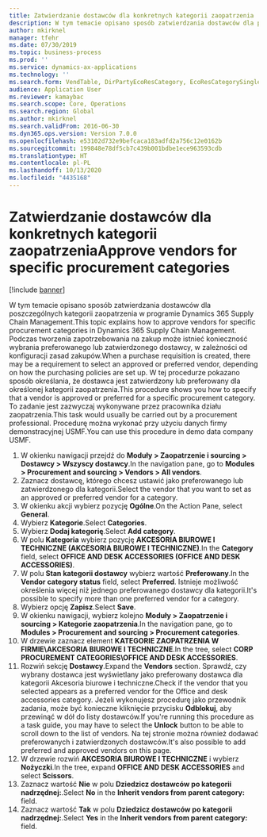 ```yaml
---
title: Zatwierdzanie dostawców dla konkretnych kategorii zaopatrzenia
description: W tym temacie opisano sposób zatwierdzania dostawców dla poszczególnych kategorii zaopatrzenia w programie Dynamics 365 Supply Chain Management.
author: mkirknel
manager: tfehr
ms.date: 07/30/2019
ms.topic: business-process
ms.prod: ''
ms.service: dynamics-ax-applications
ms.technology: ''
ms.search.form: VendTable, DirPartyEcoResCategory, EcoResCategorySingleLookup, ProcCategoryHierarchyManagement
audience: Application User
ms.reviewer: kamaybac
ms.search.scope: Core, Operations
ms.search.region: Global
ms.author: mkirknel
ms.search.validFrom: 2016-06-30
ms.dyn365.ops.version: Version 7.0.0
ms.openlocfilehash: e53102d732e9befcaca183adfd2a756c12e0162b
ms.sourcegitcommit: 199848e78df5cb7c439b001bdbe1ece963593cdb
ms.translationtype: HT
ms.contentlocale: pl-PL
ms.lasthandoff: 10/13/2020
ms.locfileid: "4435168"
---
```

# <a name="approve-vendors-for-specific-procurement-categories"></a><span data-ttu-id="ea0a3-103">Zatwierdzanie dostawców dla konkretnych kategorii zaopatrzenia</span><span class="sxs-lookup"><span data-stu-id="ea0a3-103">Approve vendors for specific procurement categories</span></span>

[!include [banner](../../includes/banner.md)]

<span data-ttu-id="ea0a3-104">W tym temacie opisano sposób zatwierdzania dostawców dla poszczególnych kategorii zaopatrzenia w programie Dynamics 365 Supply Chain Management.</span><span class="sxs-lookup"><span data-stu-id="ea0a3-104">This topic explains how to approve vendors for specific procurement categories in Dynamics 365 Supply Chain Management.</span></span> <span data-ttu-id="ea0a3-105">Podczas tworzenia zapotrzebowania na zakup może istnieć konieczność wybrania preferowanego lub zatwierdzonego dostawcy, w zależności od konfiguracji zasad zakupów.</span><span class="sxs-lookup"><span data-stu-id="ea0a3-105">When a purchase requisition is created, there may be a requirement to select an approved or preferred vendor, depending on how the purchasing policies are set up.</span></span> <span data-ttu-id="ea0a3-106">W tej procedurze pokazano sposób określania, że dostawca jest zatwierdzony lub preferowany dla określonej kategorii zaopatrzenia.</span><span class="sxs-lookup"><span data-stu-id="ea0a3-106">This procedure shows you how to specify that a vendor is approved or preferred for a specific procurement category.</span></span> <span data-ttu-id="ea0a3-107">To zadanie jest zazwyczaj wykonywane przez pracownika działu zaopatrzenia.</span><span class="sxs-lookup"><span data-stu-id="ea0a3-107">This task would usually be carried out by a procurement professional.</span></span> <span data-ttu-id="ea0a3-108">Procedurę można wykonać przy użyciu danych firmy demonstracyjnej USMF.</span><span class="sxs-lookup"><span data-stu-id="ea0a3-108">You can use this procedure in demo data company USMF.</span></span>

1. <span data-ttu-id="ea0a3-109">W okienku nawigacji przejdź do **Moduły > Zaopatrzenie i sourcing > Dostawcy > Wszyscy dostawcy**.</span><span class="sxs-lookup"><span data-stu-id="ea0a3-109">In the navigation pane, go to **Modules > Procurement and sourcing > Vendors > All vendors**.</span></span>
2. <span data-ttu-id="ea0a3-110">Zaznacz dostawcę, którego chcesz ustawić jako preferowanego lub zatwierdzonego dla kategorii.</span><span class="sxs-lookup"><span data-stu-id="ea0a3-110">Select the vendor that you want to set as an approved or preferred vendor for a category.</span></span>
3. <span data-ttu-id="ea0a3-111">W okienku akcji wybierz pozycję **Ogólne**.</span><span class="sxs-lookup"><span data-stu-id="ea0a3-111">On the Action Pane, select **General**.</span></span>
4. <span data-ttu-id="ea0a3-112">Wybierz **Kategorie**.</span><span class="sxs-lookup"><span data-stu-id="ea0a3-112">Select **Categories**.</span></span>
5. <span data-ttu-id="ea0a3-113">Wybierz **Dodaj kategorię**.</span><span class="sxs-lookup"><span data-stu-id="ea0a3-113">Select **Add category**.</span></span>
6. <span data-ttu-id="ea0a3-114">W polu **Kategoria** wybierz pozycję **AKCESORIA BIUROWE I TECHNICZNE (AKCESORIA BIUROWE I TECHNICZNE)**.</span><span class="sxs-lookup"><span data-stu-id="ea0a3-114">In the **Category** field, select **OFFICE AND DESK ACCESSORIES (OFFICE AND DESK ACCESSORIES)**.</span></span>
7. <span data-ttu-id="ea0a3-115">W polu **Stan kategorii dostawcy** wybierz wartość **Preferowany**.</span><span class="sxs-lookup"><span data-stu-id="ea0a3-115">In the **Vendor category status** field, select **Preferred**.</span></span> <span data-ttu-id="ea0a3-116">Istnieje możliwość określenia więcej niż jednego preferowanego dostawcy dla kategorii.</span><span class="sxs-lookup"><span data-stu-id="ea0a3-116">It's possible to specify more than one preferred vendor for a category.</span></span>  
8. <span data-ttu-id="ea0a3-117">Wybierz opcję **Zapisz**.</span><span class="sxs-lookup"><span data-stu-id="ea0a3-117">Select **Save**.</span></span>
9. <span data-ttu-id="ea0a3-118">W okienku nawigacji, wybierz kolejno **Moduły > Zaopatrzenie i sourcing > Kategorie zaopatrzenia**.</span><span class="sxs-lookup"><span data-stu-id="ea0a3-118">In the navigation pane, go to **Modules > Procurement and sourcing > Procurement categories**.</span></span>
10. <span data-ttu-id="ea0a3-119">W drzewie zaznacz element **KATEGORIE ZAOPATRZENIA W FIRMIE\AKCESORIA BIUROWE I TECHNICZNE**.</span><span class="sxs-lookup"><span data-stu-id="ea0a3-119">In the tree, select **CORP PROCUREMENT CATEGORIES\OFFICE AND DESK ACCESSORIES**.</span></span>
11. <span data-ttu-id="ea0a3-120">Rozwiń sekcję **Dostawcy**.</span><span class="sxs-lookup"><span data-stu-id="ea0a3-120">Expand the **Vendors** section.</span></span> <span data-ttu-id="ea0a3-121">Sprawdź, czy wybrany dostawca jest wyświetlany jako preferowany dostawca dla kategorii Akcesoria biurowe i techniczne.</span><span class="sxs-lookup"><span data-stu-id="ea0a3-121">Check if the vendor that you selected appears as a preferred vendor for the Office and desk accessories category.</span></span> <span data-ttu-id="ea0a3-122">Jeżeli wykonujesz procedurę jako przewodnik zadania, może być konieczne kliknięcie przycisku **Odblokuj**, aby przewinąć w dół do listy dostawców.</span><span class="sxs-lookup"><span data-stu-id="ea0a3-122">If you're running this procedure as a task guide, you may have to select the **Unlock** button to be able to scroll down to the list of vendors.</span></span>  <span data-ttu-id="ea0a3-123">Na tej stronie można również dodawać preferowanych i zatwierdzonych dostawców.</span><span class="sxs-lookup"><span data-stu-id="ea0a3-123">It's also possible to add preferred and approved vendors on this page.</span></span>  
12. <span data-ttu-id="ea0a3-124">W drzewie rozwiń **AKCESORIA BIUROWE I TECHNICZNE** i wybierz **Nożyczki**.</span><span class="sxs-lookup"><span data-stu-id="ea0a3-124">In the tree, expand **OFFICE AND DESK ACCESSORIES** and select **Scissors**.</span></span>
13. <span data-ttu-id="ea0a3-125">Zaznacz wartość **Nie** w polu **Dziedzicz dostawców po kategorii nadrzędnej:**.</span><span class="sxs-lookup"><span data-stu-id="ea0a3-125">Select **No** in the **Inherit vendors from parent category:** field.</span></span>
14. <span data-ttu-id="ea0a3-126">Zaznacz wartość **Tak** w polu **Dziedzicz dostawców po kategorii nadrzędnej:**.</span><span class="sxs-lookup"><span data-stu-id="ea0a3-126">Select **Yes** in the **Inherit vendors from parent category:** field.</span></span>

